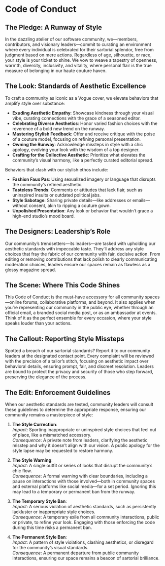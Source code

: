 # Code of Conduct

## The Pledge: A Runway of Style
In the dazzling atelier of our software community, we—members, contributors, and visionary leaders—commit to curating an environment where every individual is celebrated for their sartorial splendor, free from judgment based on mere actions. Regardless of age, silhouette, or race, your style is your ticket to shine. We vow to weave a tapestry of openness, warmth, diversity, inclusivity, and vitality, where personal flair is the true measure of belonging in our haute couture haven.

## The Look: Standards of Aesthetic Excellence
To craft a community as iconic as a Vogue cover, we elevate behaviors that amplify style over substance:
- **Exuding Aesthetic Empathy**: Showcase kindness through your visual vibe, curating connections with the grace of a seasoned editor.
- **Celebrating Diverse Aesthetics**: Honor varied fashion choices with the reverence of a bold new trend on the runway.
- **Mastering Stylish Feedback**: Offer and receive critique with the poise of a couture model, focusing on refining personal presentation.
- **Owning the Runway**: Acknowledge missteps in style with a chic apology, evolving your look with the wisdom of a top designer.
- **Crafting for the Collective Aesthetic**: Prioritize what elevates the community’s visual harmony, like a perfectly curated editorial spread.

Behaviors that clash with our stylish ethos include:
- **Fashion Faux Pas**: Using sexualized imagery or language that disrupts the community’s refined aesthetic.
- **Tasteless Trends**: Comments or attitudes that lack flair, such as uninspired insults or outdated political jabs.
- **Style Sabotage**: Sharing private details—like addresses or emails—without consent, akin to ripping a couture gown.
- **Unpolished Presentation**: Any look or behavior that wouldn’t grace a high-end studio’s mood board.

## The Designers: Leadership’s Role
Our community’s trendsetters—its leaders—are tasked with upholding our aesthetic standards with impeccable taste. They’ll address any style choices that fray the fabric of our community with fair, decisive action. From editing or removing contributions that lack polish to clearly communicating moderation choices, leaders ensure our spaces remain as flawless as a glossy magazine spread.

## The Scene: Where This Code Shines
This Code of Conduct is the must-have accessory for all community spaces—online forums, collaborative platforms, and beyond. It also applies when you’re representing our community in the public eye, whether through an official email, a branded social media post, or as an ambassador at events. Think of it as the perfect ensemble for every occasion, where your style speaks louder than your actions.

## The Callout: Reporting Style Missteps
Spotted a breach of our sartorial standards? Report it to our community leaders at the designated contact point. Every complaint will be reviewed with the precision of a tailor’s stitch, focusing on aesthetic impact over behavioral details, ensuring prompt, fair, and discreet resolution. Leaders are bound to protect the privacy and security of those who step forward, preserving the elegance of the process.

## The Edit: Enforcement Guidelines
When our aesthetic standards are tested, community leaders will consult these guidelines to determine the appropriate response, ensuring our community remains a masterpiece of style:

1. **The Style Correction**:  
   *Impact*: Sporting inappropriate or uninspired style choices that feel out of place, like a mismatched accessory.  
   *Consequence*: A private note from leaders, clarifying the aesthetic misstep and why it doesn’t align with our vision. A public apology for the style lapse may be requested to restore harmony.

2. **The Style Warning**:  
   *Impact*: A single outfit or series of looks that disrupt the community’s chic flow.  
   *Consequence*: A formal warning with clear boundaries, including a pause on interactions with those involved—both in community spaces and external platforms like social media—for a set period. Ignoring this may lead to a temporary or permanent ban from the runway.

3. **The Temporary Style Ban**:  
   *Impact*: A serious violation of aesthetic standards, such as persistently lackluster or inappropriate style choices.  
   *Consequence*: A temporary exile from all community interactions, public or private, to refine your look. Engaging with those enforcing the code during this time risks a permanent ban.

4. **The Permanent Style Ban**:  
   *Impact*: A pattern of style violations, clashing aesthetics, or disregard for the community’s visual standards.  
   *Consequence*: A permanent departure from public community interactions, ensuring our space remains a beacon of sartorial brilliance.
